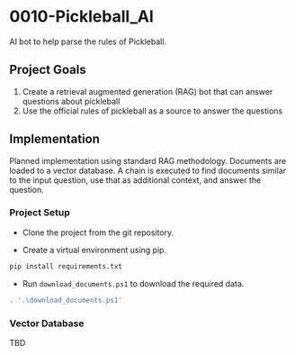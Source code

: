 # 0010-Pickleball_AI
AI bot to help parse the rules of Pickleball.

## Project Goals

1. Create a retrieval augmented generation (RAG) bot that can answer questions about pickleball
2. Use the official rules of pickleball as a source to answer the questions

## Implementation

Planned implementation using standard RAG methodology. Documents are loaded to a vector database. A chain is executed to find documents similar to the input question, use that as additional context, and answer the question.

### Project Setup

* Clone the project from the git repository.

* Create a virtual environment using pip.

```bash
pip install requirements.txt
```

* Run `download_documents.ps1` to download the required data.

```bash
. '.\download_documents.ps1'
```

### Vector Database

TBD